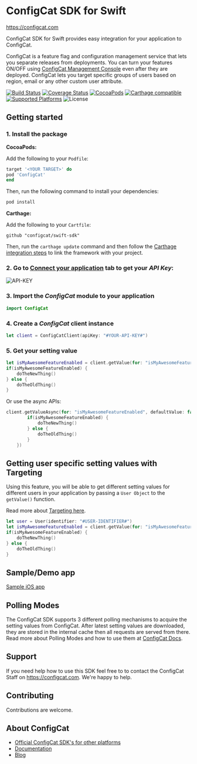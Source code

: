 # ConfigCat SDK for Swift
https://configcat.com

ConfigCat SDK for Swift provides easy integration for your application to ConfigCat.

ConfigCat is a feature flag and configuration management service that lets you separate releases from deployments. You can turn your features ON/OFF using <a href="http://app.configcat.com" target="_blank">ConfigCat Management Console</a> even after they are deployed. ConfigCat lets you target specific groups of users based on region, email or any other custom user attribute.

[![Build Status](https://travis-ci.com/configcat/swift-sdk.svg?branch=master)](https://travis-ci.com/configcat/swift-sdk)
[![Coverage Status](https://img.shields.io/codecov/c/github/ConfigCat/swift-sdk.svg)](https://codecov.io/gh/ConfigCat/swift-sdk)
[![CocoaPods](https://img.shields.io/cocoapods/v/ConfigCat.svg)](https://cocoapods.org/pods/ConfigCat)
[![Carthage compatible](https://img.shields.io/badge/Carthage-compatible-4BC51D.svg?style=flat)](https://github.com/Carthage/Carthage)
[![Supported Platforms](https://img.shields.io/cocoapods/p/ConfigCat.svg?style=flat)](https://docs.configcat.com/docs/sdk-reference/ios)
![License](https://img.shields.io/github/license/configcat/swift-sdk.svg)

## Getting started

### 1. Install the package

**CocoaPods:**

Add the following to your `Podfile`:
```ruby
target '<YOUR TARGET>' do
pod 'ConfigCat'
end
```
Then, run the following command to install your dependencies:
```bash
pod install
```

**Carthage:**

Add the following to your `Cartfile`:
```
github "configcat/swift-sdk"
```
Then, run the `carthage update` command and then follow the [Carthage integration steps](https://github.com/Carthage/Carthage#getting-started) to link the framework with your project.

### 2. Go to <a href="https://app.configcat.com/connect" target="_blank">Connect your application</a> tab to get your *API Key*:
![API-KEY](https://raw.githubusercontent.com/ConfigCat/swift-sdk/master/media/readme01.png  "API-KEY")

### 3. Import the *ConfigCat* module to your application
```swift
import ConfigCat
```

### 4. Create a *ConfigCat* client instance
```swift
let client = ConfigCatClient(apiKey: "#YOUR-API-KEY#")
```

### 5. Get your setting value
```swift
let isMyAwesomeFeatureEnabled = client.getValue(for: "isMyAwesomeFeatureEnabled", defaultValue: false)
if(isMyAwesomeFeatureEnabled) {
    doTheNewThing()
} else {
    doTheOldThing()
}
```
Or use the async APIs:
```swift
client.getValueAsync(for: "isMyAwesomeFeatureEnabled", defaultValue: false, completion: { isMyAwesomeFeatureEnabled in
        if(isMyAwesomeFeatureEnabled) {
            doTheNewThing()
        } else {
            doTheOldThing()
        }
    })
```

## Getting user specific setting values with Targeting
Using this feature, you will be able to get different setting values for different users in your application by passing a `User Object` to the `getValue()` function.

Read more about [Targeting here](https://docs.configcat.com/docs/advanced/targeting/).

```swift
let user = User(identifier: "#USER-IDENTIFIER#")
let isMyAwesomeFeatureEnabled = client.getValue(for: "isMyAwesomeFeatureEnabled", user: user, defaultValue: false)
if(isMyAwesomeFeatureEnabled) {
    doTheNewThing()
} else {
    doTheOldThing()
}
```

## Sample/Demo app
  [Sample iOS app](https://github.com/configcat/swift-sdk/tree/master/samples/ios)

## Polling Modes
The ConfigCat SDK supports 3 different polling mechanisms to acquire the setting values from ConfigCat. After latest setting values are downloaded, they are stored in the internal cache then all requests are served from there. Read more about Polling Modes and how to use them at [ConfigCat Docs](https://docs.configcat.com/docs/sdk-reference/ios/).

## Support
If you need help how to use this SDK feel free to to contact the ConfigCat Staff on https://configcat.com. We're happy to help.

## Contributing
Contributions are welcome.

## About ConfigCat
- [Official ConfigCat SDK's for other platforms](https://github.com/configcat)
- [Documentation](https://docs.configcat.com)
- [Blog](https://blog.configcat.com)
